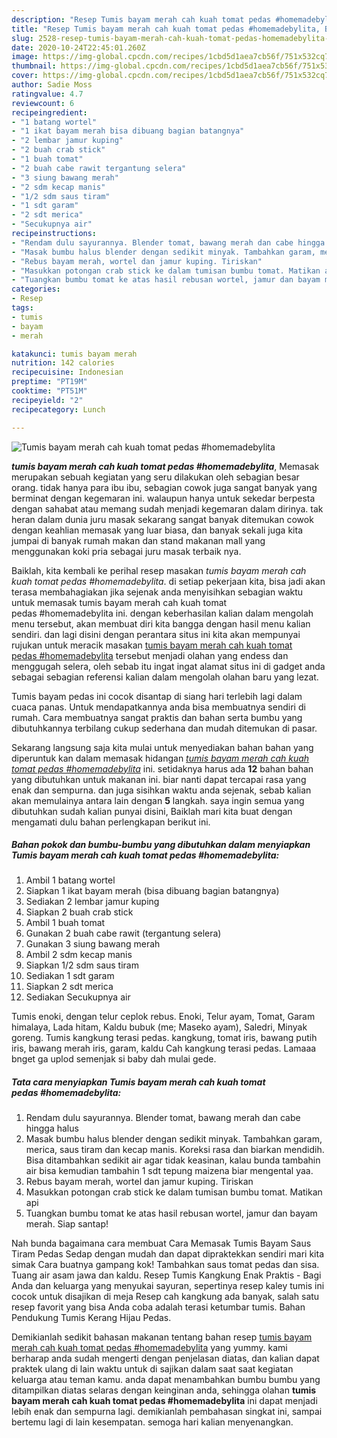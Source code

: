 ```yaml
---
description: "Resep Tumis bayam merah cah kuah tomat pedas #homemadebylita, Bisa Manjain Lidah"
title: "Resep Tumis bayam merah cah kuah tomat pedas #homemadebylita, Bisa Manjain Lidah"
slug: 2528-resep-tumis-bayam-merah-cah-kuah-tomat-pedas-homemadebylita-bisa-manjain-lidah
date: 2020-10-24T22:45:01.260Z
image: https://img-global.cpcdn.com/recipes/1cbd5d1aea7cb56f/751x532cq70/tumis-bayam-merah-cah-kuah-tomat-pedas-homemadebylita-foto-resep-utama.jpg
thumbnail: https://img-global.cpcdn.com/recipes/1cbd5d1aea7cb56f/751x532cq70/tumis-bayam-merah-cah-kuah-tomat-pedas-homemadebylita-foto-resep-utama.jpg
cover: https://img-global.cpcdn.com/recipes/1cbd5d1aea7cb56f/751x532cq70/tumis-bayam-merah-cah-kuah-tomat-pedas-homemadebylita-foto-resep-utama.jpg
author: Sadie Moss
ratingvalue: 4.7
reviewcount: 6
recipeingredient:
- "1 batang wortel"
- "1 ikat bayam merah bisa dibuang bagian batangnya"
- "2 lembar jamur kuping"
- "2 buah crab stick"
- "1 buah tomat"
- "2 buah cabe rawit tergantung selera"
- "3 siung bawang merah"
- "2 sdm kecap manis"
- "1/2 sdm saus tiram"
- "1 sdt garam"
- "2 sdt merica"
- "Secukupnya air"
recipeinstructions:
- "Rendam dulu sayurannya. Blender tomat, bawang merah dan cabe hingga halus"
- "Masak bumbu halus blender dengan sedikit minyak. Tambahkan garam, merica, saus tiram dan kecap manis. Koreksi rasa dan biarkan mendidih. Bisa ditambahkan sedikit air agar tidak keasinan, kalau bunda tambahin air bisa kemudian tambahin 1 sdt tepung maizena biar mengental yaa."
- "Rebus bayam merah, wortel dan jamur kuping. Tiriskan"
- "Masukkan potongan crab stick ke dalam tumisan bumbu tomat. Matikan api"
- "Tuangkan bumbu tomat ke atas hasil rebusan wortel, jamur dan bayam merah. Siap santap!"
categories:
- Resep
tags:
- tumis
- bayam
- merah

katakunci: tumis bayam merah 
nutrition: 142 calories
recipecuisine: Indonesian
preptime: "PT19M"
cooktime: "PT51M"
recipeyield: "2"
recipecategory: Lunch

---
```



![Tumis bayam merah cah kuah tomat pedas #homemadebylita](https://img-global.cpcdn.com/recipes/1cbd5d1aea7cb56f/751x532cq70/tumis-bayam-merah-cah-kuah-tomat-pedas-homemadebylita-foto-resep-utama.jpg)

<b><i>tumis bayam merah cah kuah tomat pedas #homemadebylita</i></b>, Memasak merupakan sebuah kegiatan yang seru dilakukan oleh sebagian besar orang. tidak hanya para ibu ibu, sebagian cowok juga sangat banyak yang berminat dengan kegemaran ini. walaupun hanya untuk sekedar berpesta dengan sahabat atau memang sudah menjadi kegemaran dalam dirinya. tak heran dalam dunia juru masak sekarang sangat banyak ditemukan cowok dengan keahlian memasak yang luar biasa, dan banyak sekali juga kita jumpai di banyak rumah makan dan stand makanan mall yang menggunakan koki pria sebagai juru masak terbaik nya.

Baiklah, kita kembali ke perihal resep masakan <i>tumis bayam merah cah kuah tomat pedas #homemadebylita</i>. di setiap pekerjaan kita, bisa jadi akan terasa membahagiakan jika sejenak anda menyisihkan sebagian waktu untuk memasak tumis bayam merah cah kuah tomat pedas #homemadebylita ini. dengan keberhasilan kalian dalam mengolah menu tersebut, akan membuat diri kita bangga dengan hasil menu kalian sendiri. dan lagi disini dengan perantara situs ini kita akan mempunyai rujukan untuk meracik masakan <u>tumis bayam merah cah kuah tomat pedas #homemadebylita</u> tersebut menjadi olahan yang endess dan menggugah selera, oleh sebab itu ingat ingat alamat situs ini di gadget anda sebagai sebagian referensi kalian dalam mengolah olahan baru yang lezat.

Tumis bayam pedas ini cocok disantap di siang hari terlebih lagi dalam cuaca panas. Untuk mendapatkannya anda bisa membuatnya sendiri di rumah. Cara membuatnya sangat praktis dan bahan serta bumbu yang dibutuhkannya terbilang cukup sederhana dan mudah ditemukan di pasar.


Sekarang langsung saja kita mulai untuk menyediakan bahan bahan yang diperuntuk kan dalam memasak hidangan <u><i>tumis bayam merah cah kuah tomat pedas #homemadebylita</i></u> ini. setidaknya harus ada <b>12</b> bahan bahan yang dibutuhkan untuk makanan ini. biar nanti dapat tercapai rasa yang enak dan sempurna. dan juga sisihkan waktu anda sejenak, sebab kalian akan memulainya antara lain dengan <b>5</b> langkah. saya ingin semua yang dibutuhkan sudah kalian punyai disini, Baiklah mari kita buat dengan mengamati dulu bahan perlengkapan berikut ini.

<!--inarticleads1-->

##### Bahan pokok dan bumbu-bumbu yang dibutuhkan dalam menyiapkan Tumis bayam merah cah kuah tomat pedas #homemadebylita:

1. Ambil 1 batang wortel
1. Siapkan 1 ikat bayam merah (bisa dibuang bagian batangnya)
1. Sediakan 2 lembar jamur kuping
1. Siapkan 2 buah crab stick
1. Ambil 1 buah tomat
1. Gunakan 2 buah cabe rawit (tergantung selera)
1. Gunakan 3 siung bawang merah
1. Ambil 2 sdm kecap manis
1. Siapkan 1/2 sdm saus tiram
1. Sediakan 1 sdt garam
1. Siapkan 2 sdt merica
1. Sediakan Secukupnya air


Tumis enoki, dengan telur ceplok rebus. Enoki, Telur ayam, Tomat, Garam himalaya, Lada hitam, Kaldu bubuk (me; Maseko ayam), Saledri, Minyak goreng. Tumis kangkung terasi pedas. kangkung, tomat iris, bawang putih iris, bawang merah iris, garam, kaldu Cah kangkung terasi pedas. Lamaaa bnget ga uplod semenjak si baby dah mulai gede. 

<!--inarticleads2-->

##### Tata cara menyiapkan Tumis bayam merah cah kuah tomat pedas #homemadebylita:

1. Rendam dulu sayurannya. Blender tomat, bawang merah dan cabe hingga halus
1. Masak bumbu halus blender dengan sedikit minyak. Tambahkan garam, merica, saus tiram dan kecap manis. Koreksi rasa dan biarkan mendidih. Bisa ditambahkan sedikit air agar tidak keasinan, kalau bunda tambahin air bisa kemudian tambahin 1 sdt tepung maizena biar mengental yaa.
1. Rebus bayam merah, wortel dan jamur kuping. Tiriskan
1. Masukkan potongan crab stick ke dalam tumisan bumbu tomat. Matikan api
1. Tuangkan bumbu tomat ke atas hasil rebusan wortel, jamur dan bayam merah. Siap santap!


Nah bunda bagaimana cara membuat Cara Memasak Tumis Bayam Saus Tiram Pedas Sedap dengan mudah dan dapat dipraktekkan sendiri mari kita simak Cara buatnya gampang kok! Tambahkan saus tomat pedas dan sisa. Tuang air asam jawa dan kaldu. Resep Tumis Kangkung Enak Praktis - Bagi Anda dan keluarga yang menyukai sayuran, sepertinya resep kaley tumis ini cocok untuk disajikan di meja Resep cah kangkung ada banyak, salah satu resep favorit yang bisa Anda coba adalah terasi ketumbar tumis. Bahan Pendukung Tumis Kerang Hijau Pedas. 

Demikianlah sedikit bahasan makanan tentang bahan resep <u>tumis bayam merah cah kuah tomat pedas #homemadebylita</u> yang yummy. kami berharap anda sudah mengerti dengan penjelasan diatas, dan kalian dapat praktek ulang di lain waktu untuk di sajikan dalam saat saat kegiatan keluarga atau teman kamu. anda dapat menambahkan bumbu bumbu yang ditampilkan diatas selaras dengan keinginan anda, sehingga olahan <b>tumis bayam merah cah kuah tomat pedas #homemadebylita</b> ini dapat menjadi lebih enak dan sempurna lagi. demikianlah pembahasan singkat ini, sampai bertemu lagi di lain kesempatan. semoga hari kalian menyenangkan.
